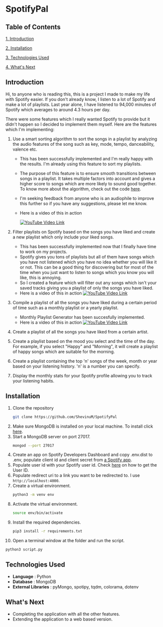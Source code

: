 # SpotifyPal

## Table of Contents

[1. Introduction](#introduction)

[2. Installation](#installation)

[3. Technologies Used](#technologies-used)

[4. What's Next](#whats-next)

## Introduction

Hi, to anyone who is reading this, this is a project I made to make my life with Spotify easier. If you don't already know, I listen to a lot of Spotify and make a lot of playlists. Last year alone, I have listened to 94,000 minutes of Spotify which averages to around 4.3 hours per day.

There were some features which I really wanted Spotify to provide but it didn't happen so I decided to implement them myself. Here are the features which I'm implementing:

1. Use a smart sorting algorithm to sort the songs in a playlist by analyzing the audio features of the song such as key, mode, tempo, danceability, valence etc.

    - This has been successfully implemented and I'm really happy with the results. I'm already using this feature to sort my playlists.
    - The purpose of this feature is to ensure smooth transitions between songs in a playlist. It takes multiple factors into account and gives a higher score to songs which are more likely to sound good together. To know more about the algorithm, check out the code [here](utils/smartSort.py).
    - I'm seeking feedback from anyone who is an audiophile to improve this further so if you have any suggestions, please let me know.
    - Here is a video of this in action

        [![YouTube Video Link](http://img.youtube.com/vi/wpz8aKC1W-k/0.jpg)](https://www.youtube.com/watch?v=wpz8aKC1W-k)

2. Filter playlists on Spotify based on the songs you have liked and create a new playlist which only include your liked songs.

    - This has been successfully implemented now that I finally have time to work on my projects.
    - Spotify gives you tons of playlists but all of them have songs which you have not listened which you have no idea whether you will like it or not. This can be a good thing for discovering but for most of the time when you just want to listen to songs which you know you will like, this is annoying.
    - So I created a feature which will filter out any songs which isn't your saved tracks giving you a playlist of only the songs you have liked.
    - Here is a video of this in action
      [![YouTube Video Link](http://img.youtube.com/vi/M3ZQkDe3dZQ/0.jpg)](https://www.youtube.com/watch?v=M3ZQkDe3dZQ)

3. Compile a playlist of all the songs you have liked during a certain period of time such as a monthly playlist or a yearly playlist.

    - Monthly Playlist Generator has been succesfully implemented.
    - Here is a video of this in action
      [![YouTube Video Link](http://img.youtube.com/vi/E-6RAey2iCE/0.jpg)](https://www.youtube.com/watch?v=E-6RAey2iCE)

4. Create a playlist of all the songs you have liked from a certain artist.

5. Create a playlist based on the mood you select and the time of the day. For example, if you select "Happy" and "Morning", it will create a playlist of happy songs which are suitable for the morning.

6. Create a playlist containing the top 'n' songs of the week, month or year based on your listening history. 'n' is a number you can specify.

7. Display the monthly stats for your Spotify profile allowing you to track your listening habits.

## Installation

1. Clone the repository
    ```bash
    git clone https://github.com/ShevinuM/SpotifyPal
    ```
2. Make sure MongoDB is installed on your local machine. To install click [here](https://www.mongodb.com/docs/manual/installation/).
3. Start a MongoDB server on port 27017.
    ```bash
    mongod --port 27017
    ```
4. Create an app on Spotify Developers Dashboard and copy .env.dist to .env, populate client id and client secret from [a Spotify app](https://developer.spotify.com/documentation/web-api/concepts/apps).
5. Populate user id with your Spotify user id. Check [here](https://community.spotify.com/t5/FAQs/Can-t-remember-login-details-How-do-I-find-my-user-ID-and-the/ta-p/5182392) on how to get the User ID.
6. Populate redirect uri to a link you want to be redirected to. I use `http://localhost:4000`.
7. Create a virtual environment.
    ```bash
    python3 -m venv env
    ```
8. Activate the virtual environment.
    ```bash
    source env/bin/activate
    ```
9. Install the required dependencies.
    ```bash
    pip3 install -r requirements.txt
    ```
10. Open a terminal window at the folder and run the script.

```bash
python3 script.py
```

## Technologies Used

-   **Language** : Python
-   **Database** : MongoDB
-   **External Libraries** : pyMongo, spotipy, tqdm, colorama, dotenv

## What's Next

-   Completing the application with all the other features.
-   Extending the application to a web based version.
